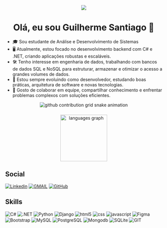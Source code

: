 <div align="center">
  <img height="" src="https://media3.giphy.com/media/v1.Y2lkPTc5MGI3NjExangxMDRmNWc1djk2ZzdrZnRjb2puM3NtcnFxenc0bnFidzh0cm14NiZlcD12MV9pbnRlcm5hbF9naWZfYnlfaWQmY3Q9Zw/EdfjsG4sLrTBlJ2FWk/giphy.gif"  />
</div>


<h1 align="center">Olá, eu sou Guilherme Santiago 👋</h1>

- 🎓 Sou estudante de Análise e Desenvolvimento de Sistemas
- 🖥️ Atualmente, estou focado no desenvolvimento backend com C# e .NET, criando aplicações robustas e escaláveis.
- 🛠️ Tenho interesse em engenharia de dados, trabalhando com bancos de dados SQL e NoSQL para estruturar, armazenar e otimizar o acesso a grandes volumes de dados.
- 🌱 Estou sempre evoluindo como desenvolvedor, estudando boas práticas, arquitetura de software e novas tecnologias.
- 🤝 Gosto de colaborar em equipe, compartilhar conhecimento e enfrentar problemas complexos com soluções eficientes.

<div align="center">
<picture>
  <source media="(prefers-color-scheme: dark)" srcset="https://raw.githubusercontent.com/Santiagoguii/Santiagoguii/output/github-contribution-grid-snake-dark.svg">
  <source media="(prefers-color-scheme: light)" srcset="https://raw.githubusercontent.com/Santiagoguii/Santiagoguii/output/github-contribution-grid-snake-dark.svg">
  <img align="center" alt="github contribution grid snake animation" src="https://raw.githubusercontent.com/Santiagoguii/Santaigoguii4/output/github-contribution-grid-snake.svg">  
</picture>  

###

<img src= "https://github-readme-stats.vercel.app/api?username=Santiagoguii&show_icons=true&theme=dracula" height="150" alt="languages graph"/>
</div>

## Social
[![Linkedin](https://img.shields.io/badge/LinkedIn-0077B5?style=for-the-badge&logo=linkedin&logoColor=white)](www.linkedin.com/in/guilherme-santiago-ti/)
[![GMAIL](https://img.shields.io/badge/Gmail-D14836?style=for-the-badge&logo=gmail&logoColor=white)](https://mail.google.com/mail/?view=cm&to=guilhermepsantiago04@gmail.com)
[![GitHub ](https://img.shields.io/badge/GitHub-100000?style=for-the-badge&logo=github&logoColor=white)](https://github.com/Santiagoguii)


## Skills

<div style="display: inline_block">
  <img align="center" alt="C#" src="https://img.shields.io/badge/C%23-239120?style=for-the-badge&logo=c-sharp&logoColor=white" />
  <img align="center" alt=".NET" src="https://img.shields.io/badge/.NET-5C2D91?style=for-the-badge&logo=.net&logoColor=white" />
  <img align="center" alt="Python" src="https://img.shields.io/badge/Python-14354C?style=for-the-badge&logo=python&logoColor=white" />
  <img align="center" alt="Django" src="https://img.shields.io/badge/Django-092E20?style=for-the-badge&logo=django&logoColor=white" />
  
  <img align="center" alt="html5" src="https://img.shields.io/badge/HTML-239120?style=for-the-badge&logo=html5&logoColor=white" />
  <img align="center" alt="css" src="https://img.shields.io/badge/CSS3-1572B6?style=for-the-badge&logo=css3&logoColor=white" />
  <img align="center" alt="javascript" src="https://img.shields.io/badge/JavaScript-323330?style=for-the-badge&logo=javascript&logoColor=F7DF1E" />
  <img align="center" alt="Figma" src="https://img.shields.io/badge/Figma-F24E1E?style=for-the-badge&logo=figma&logoColor=white" />
  <img align="center" alt="Bootstrap" src="https://img.shields.io/badge/Bootstrap-563D7C?style=for-the-badge&logo=bootstrap&logoColor=white" />
  
  <img align="center" alt="MySQL" src="https://img.shields.io/badge/MySQL-00000F?style=for-the-badge&logo=mysql&logoColor=white" />
  <img align="center" alt="PostgreSQL" src="https://img.shields.io/badge/PostgreSQL-316192?style=for-the-badge&logo=postgresql&logoColor=white" />
  <img align="center" alt="Mongodb" src="https://img.shields.io/badge/MongoDB-4EA94B?style=for-the-badge&logo=mongodb&logoColor=white" />
  <img align="center" alt="SQLite" src="https://img.shields.io/badge/SQLite-07405E?style=for-the-badge&logo=sqlite&logoColor=white" />
  <img align="center" alt="GIT" src="https://img.shields.io/badge/GIT-E44C30?style=for-the-badge&logo=git&logoColor=white" />

<!---
Santiagoguii/Santiagoguii is a ✨ special ✨ repository because its `README.md` (this file) appears on your GitHub profile.
You can click the Preview link to take a look at your changes.
--->
